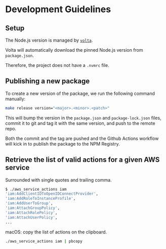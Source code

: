 # Development Guidelines

## Setup

The Node.js version is managed by [`volta`](https://volta.sh/).

Volta will automatically download the pinned Node.js version from
`package.json`.

Therefore, the project does not have a `.nvmrc` file.

## Publishing a new package

To create a new version of the package, we run the following command manually:

```bash
make release version="<major>.<minor>.<patch>"
```

This will bump the version in the `package.json` and `package-lock.json` files,
commit it to git and tag it with the same version, and push to the remote repo.

Both the commit and the tag are pushed and the Github Actions workflow will kick
in to publish the package to the NPM Registry.

## Retrieve the list of valid actions for a given AWS service

Surrounded with single quotes and trailing comma.

```bash
$ ./aws_service_actions iam
'iam:AddClientIDToOpenIDConnectProvider',
'iam:AddRoleToInstanceProfile',
'iam:AddUserToGroup',
'iam:AttachGroupPolicy',
'iam:AttachRolePolicy',
'iam:AttachUserPolicy',
...
```

macOS: copy the list of actions on the clipboard.

```bash
./aws_service_actions iam | pbcopy
```
